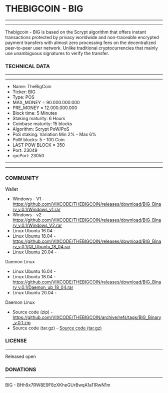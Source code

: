 # THEBIGCOIN - BIG

-------
-------

Thebigcoin - BIG is based on the Scrypt algorithm that offers instant transactions protected by privacy worldwide and non-traceable encrypted payment transfers with almost zero processing fees on the decentralized peer-to-peer user network. Unlike traditional cryptocurrencies that mainly use unambiguous signatures to verify the transfer.
  
### TECHNICAL DATA

-------
-------
  *  Name: TheBigCoin
  *  Ticker: BIG
  *  Type: POS
  *  MAX_MONEY = 90.000.000.000
  *  PRE_MONEY =  12.000.000.000
  *  Block time: 5 Minutes
  *  Staking maturity: 6 Hours
  *  Coinbase maturity: 15 blocks
  *  Algorithm: Scrypt PoW/PoS
  *  PoS staking: Variation Min 2% - Max 6% 
  *  PoW blocks: 5 - 100 Coin
  *  LAST POW BLOCK = 350
  *  Port: 23049
  *  rpcPort: 23050
-------
-------

### COMMUNITY

Wallet

* Windows -       V1 - https://github.com/VIXCODE/THEBIGCOIN/releases/download/BIG_Binary_v.0.1/Windows_v1.rar
* Windows -       v2 - https://github.com/VIXCODE/THEBIGCOIN/releases/download/BIG_Binary_v.0.1/Windows_V2.rar
* Linux Ubuntu 16.04 - 
* Linux Ubuntu 18.04 - https://github.com/VIXCODE/THEBIGCOIN/releases/download/BIG_Binary_v.0.1/Qt_Ubuntu_18_04.rar
* Linux Ubuntu 20.04 - 

Daemon Linux

* Linux Ubuntu 16.04 - 
* Linux Ubuntu 18.04 - https://github.com/VIXCODE/THEBIGCOIN/releases/download/BIG_Binary_v.0.1/Daemon_ub_18_04.rar
* Linux Ubuntu 20.04 - 

Daemon Linux

* Source code (zip)    - https://github.com/VIXCODE/THEBIGCOIN/archive/refs/tags/BIG_Binary_v.0.1.zip
* Source code (tar.gz) - [Source code (tar.gz)](https://github.com/VIXCODE/THEBIGCOIN/archive/refs/tags/BIG_Binary_v.0.1.tar.gz)

### LICENSE
-------

Released open

### DONATIONS
-------

BIG - BHh9x7RW8E9F8zXKheGUrBwqA1a11RwN1m

